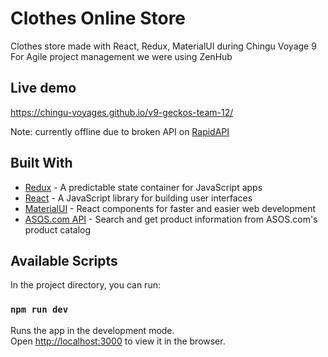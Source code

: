 # Clothes Online Store

Clothes store made with React, Redux, MaterialUI during Chingu Voyage 9 <br>
For Agile project management we were using ZenHub 

## Live demo 
https://chingu-voyages.github.io/v9-geckos-team-12/ 


Note: currently offline due to broken API on [RapidAPI](https://rapidapi.com/brianiswu/api/unofficial-asos-com)



## Built With
* [Redux](https://redux.js.org) - A predictable state container for JavaScript apps
* [React](https://reactjs.org/) - A JavaScript library for building user interfaces
* [MaterialUI](https://material-ui.com) - React components for faster and easier web development
* [ASOS.com API](https://rapidapi.com/brianiswu/api/unofficial-asos-com) - Search and get product information from ASOS.com's product catalog


## Available Scripts

In the project directory, you can run:

### `npm run dev`

Runs the app in the development mode.<br>
Open [http://localhost:3000](http://localhost:3000) to view it in the browser.


